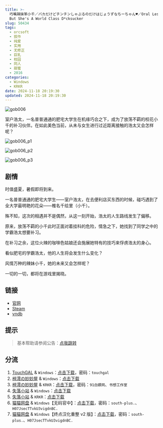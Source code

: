 ```yaml
---
title: >-
  巧嘴辣妹笨小千／バカだけどチンチンしゃぶるのだけはじょうずなちーちゃん♥／Oral Lessons With Chii-chan／Chieri's Dumb
  But She's A World Class D*cksucker
slug: 50434
tags:
  - orcsoft
  - 拔作
  - 纯爱
  - 实用
  - 无修正
  - 巨乳
  - 校园
  - 同人
  - 甜蜜
  - 2016
categories:
  - Windows
  - KRKR
date: 2024-11-18 20:19:30
updated: 2024-11-18 20:19:30
---
```


![gob006](https://static.saop.cc/vns/img/gob006.webp)

室户浩太，一名普普通通的肥宅大学生在机缘巧合之下，成为了放荡不羁的校花小千的补习伙伴。在如此美色当前，从未与女生进行过近距离接触的浩太又会怎样呢？

<!--more-->

![gob006_p1](https://static.saop.cc/vns/img/gob006_p1.webp)

![gob006_p2](https://static.saop.cc/vns/img/gob006_p2.webp)

![gob006_p3](https://static.saop.cc/vns/img/gob006_p3.webp)

## 剧情

时值盛夏，暑假即将到来。

一名普普通通的肥宅大学生——室户浩太，在去便利店买东西的时候，碰巧遇到了全大学最明艳的花朵——椎名千绘里（小千）。

殊不知，这次的相遇并不是偶然，从这一刻开始，浩太的人生路线发生了偏移。

原来，放荡不羁的小千此时正面对着挂科的危险，情急之下，她找到了同学之中的学霸浩太想要补习。

在补习之余，这位火辣的咖啡色姑娘还会施展她特有的技巧来俘虏浩太的身心。

看似肥宅的学霸浩太，他的人生将会发生什么变化？

风情万种的辣妹小千，她的未来又会怎样呢？

一切的一切，都将在游戏里揭晓。

## 链接

- [官网](http://www.orcsoft.jp/gob006/)
- [Steam](https://store.steampowered.com/app/1217570/)
- [vndb](https://vndb.org/v19634)

## 提示

> 基本帮助请参阅公告：[点我跳转](/)

## 分流

1. [TouchGAL](https://touchgal.net/) & `Windows`：[点击下载](https://pan.touchgal.net/s/rno0uy)，密码：`touchgal`
2. [梓澪の妙妙屋](https://zi0.cc/) & `Windows`：[点击下载](https://zi0.cc/d/%60%E3%80%90%E5%90%88%E9%9B%86%E7%B3%BB%E5%88%97%E3%80%91/%E5%8D%97%2BGalGame%E6%B1%89%E5%8C%96%E5%8C%BA%E5%85%A8%E5%8C%BA%E8%B5%84%E6%BA%90%E5%A4%87%E4%BB%BD/1/18/%5BORC%20SOFT%5D%20Lessons%20with%20Chii-chan%20%20%E5%B7%A7%E5%98%B4%E8%BE%A3%E5%A6%B9%E7%AC%A8%E5%B0%8F%E5%8D%83%20%E6%97%A0%E7%A0%81%E6%B1%89%E5%8C%96%E7%A1%AC%E7%9B%98%E7%89%88%5B%E5%AE%98%E6%96%B9%E4%B8%AD%E6%96%87%5D.zip?sign=tjzG0FIP3r7T7r3zLOQq5TK7-hHMMW3Hx5tjc-cvlRE=:0)
3. [梓澪の妙妙屋](https://zi0.cc/) & `KRKR`：[点击下载](https://zi0.cc/d/%60%E3%80%90%E5%BD%92%20%E6%A1%A3%E3%80%91/%E3%80%90KRKR%E5%90%88%E9%9B%86%E3%80%91/1/%E5%B7%A7%E5%98%B4%E8%BE%A3%E5%A6%B9%E7%AC%A8%E5%B0%8F%E5%8D%83.exe?sign=dl1eBrdBXkgUckFPMN6GFtUinB7e9Ne3tJb4ZePSSNs=:0)，密码：`91白嫖网`、`书想工作室`
4. [失落小站](https://www.shinnku.com/) & `Windows`：[点击下载](https://www.shinnku.com/api/download/0/win/%E5%B7%A7%E5%98%B4%E8%BE%A3%E5%A6%B9%E7%AC%A8%E5%B0%8F%E5%8D%83(%E5%AE%98%E4%B8%AD).7z)
5. [失落小站](https://www.shinnku.com/) & `KRKR`：[点击下载](https://www.shinnku.com/api/download/0/krkr/%E5%B7%A7%E5%98%B4%E8%BE%A3%E5%A6%B9%E7%AC%A8%E5%B0%8F%E5%8D%83(%E5%AE%98%E4%B8%AD).7z)
6. [猫猫网盘](https://pan.catcat.blog/) & `Windows`【无码官中】：[点击下载](https://pan.catcat.blog/d/GalGame/SP%E5%90%8E%E7%AB%AF1%5BGalGame%E5%88%86%E5%8C%BA%5D/%E5%8D%97%2BGalGame%E6%B1%89%E5%8C%96%E5%8C%BA%E5%85%A8%E5%8C%BA%E5%A4%87%E4%BB%BD%E5%90%88%E9%9B%86%5B%E9%87%8D%E5%8E%8B%5D-%E7%A6%BB%E6%95%A3/%E7%AC%AC%E4%B8%80%E8%BD%AE-Part2/Main/%5BORC%20SOFT%5D%20Lessons%20with%20Chii-chan%20%20%E5%B7%A7%E5%98%B4%E8%BE%A3%E5%A6%B9%E7%AC%A8%E5%B0%8F%E5%8D%83%20%E6%97%A0%E7%A0%81%E6%B1%89%E5%8C%96%E7%A1%AC%E7%9B%98%E7%89%88%5B%E5%AE%98%E6%96%B9%E4%B8%AD%E6%96%87%5D/%5BORC%20SOFT%5D%20Lessons%20with%20Chii-chan%20%20%E5%B7%A7%E5%98%B4%E8%BE%A3%E5%A6%B9%E7%AC%A8%E5%B0%8F%E5%8D%83%20%E6%97%A0%E7%A0%81%E6%B1%89%E5%8C%96%E7%A1%AC%E7%9B%98%E7%89%88%5B%E5%AE%98%E6%96%B9%E4%B8%AD%E6%96%87%5D.rar)，密码：`south-plus.`、`H07JsecTTvkU3vigdnBC.`
7. [猫猫网盘](https://pan.catcat.blog/) & `Windows`【终点汉化重整 v2 版】：[点击下载](https://pan.catcat.blog/d/GalGame/SP%E5%90%8E%E7%AB%AF1%5BGalGame%E5%88%86%E5%8C%BA%5D/%E7%BB%88%E7%82%B9%E6%B1%89%E5%8C%96%E9%87%8D%E6%95%B4v2%E7%89%88-%E7%A6%BB%E6%95%A3/%E6%9C%AC%E4%BD%93-Part2/%5BORCSOFT%20TEAM%20GOBLIN%5D%20%E3%83%90%E3%82%AB%E3%81%A0%E3%81%91%E3%81%A9%E3%83%81%E3%83%B3%E3%83%81%E3%83%B3%E3%81%97%E3%82%83%E3%81%B6%E3%82%8B%E3%81%AE%E3%81%A0%E3%81%91%E3%81%AF%E3%81%98%E3%82%87%E3%81%86%E3%81%9A%E3%81%AA%E3%81%A1%E3%83%BC%E3%81%A1%E3%82%83%E3%82%93%E2%99%A5%20%E5%B7%A7%E5%98%B4%E8%BE%A3%E5%A6%B9%E7%AC%A8%E5%B0%8F%E5%8D%83.rar)，密码：`south-plus.`、`H07JsecTTvkU3vigdnBC.`
